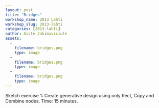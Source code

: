 ```yaml
---
layout: post
title: "Bridges"
workshop_name: 2013 Lahti
workshop_slug: 2013-lahti
categories: [2013-lahti]
author: Aiste Jakimaviciute
assets:
  -
    filename: bridges.png
    type: image
  -
    filename: bridges.png
    type: image
  -
    filename: bridges.png
    type: image
---
```

Sketch exercise 1: Create generative design using only Rect, Copy and Combine nodes. Time: 15 minutes.
